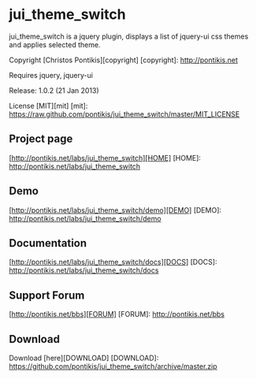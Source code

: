 jui_theme_switch
================

jui_theme_switch is a jquery plugin, displays a list of jquery-ui css themes and applies selected theme.

Copyright [Christos Pontikis][copyright]
[copyright]: http://pontikis.net

Requires jquery, jquery-ui

Release: 1.0.2 (21 Jan 2013)

License [MIT][mit]
[mit]: https://raw.github.com/pontikis/jui_theme_switch/master/MIT_LICENSE


Project page
-----------
[http://pontikis.net/labs/jui_theme_switch][HOME]
[HOME]: http://pontikis.net/labs/jui_theme_switch

Demo
----
[http://pontikis.net/labs/jui_theme_switch/demo][DEMO]
[DEMO]: http://pontikis.net/labs/jui_theme_switch/demo

Documentation
-------------
[http://pontikis.net/labs/jui_theme_switch/docs][DOCS]
[DOCS]: http://pontikis.net/labs/jui_theme_switch/docs

Support Forum
------------
[http://pontikis.net/bbs][FORUM]
[FORUM]: http://pontikis.net/bbs

Download
-------
Download [here][DOWNLOAD]
[DOWNLOAD]: https://github.com/pontikis/jui_theme_switch/archive/master.zip